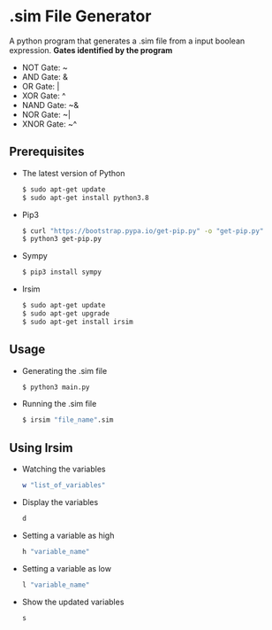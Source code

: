 # .sim File Generator
A python program that generates a .sim file from a input boolean expression. 
**Gates identified by the program**
 - NOT Gate: ~
 - AND Gate: &
 - OR Gate: |
 - XOR Gate: ^
 - NAND Gate: ~&
 - NOR Gate: ~|
 - XNOR Gate: ~^

## Prerequisites
 - The latest version of Python
   ```bash
   $ sudo apt-get update
   $ sudo apt-get install python3.8
   ```
 - Pip3
   ```bash
   $ curl "https://bootstrap.pypa.io/get-pip.py" -o "get-pip.py"
   $ python3 get-pip.py
   ```
 - Sympy
   ```bash
   $ pip3 install sympy
   ```
 - Irsim
   ```bash
   $ sudo apt-get update
   $ sudo apt-get upgrade
   $ sudo apt-get install irsim
   ```
   
## Usage
 - Generating the .sim file
   ```bash
   $ python3 main.py
   ```
 - Running the .sim file
   ```bash
   $ irsim "file_name".sim
   ```

## Using Irsim
 - Watching the variables
   ```bash
   w "list_of_variables"
   ```
 - Display the variables
   ```bash
   d
   ```
 - Setting a variable as high
   ```bash
   h "variable_name"
   ```
 - Setting a variable as low
   ```bash
   l "variable_name"
   ```
 - Show the updated variables
   ```bash
   s
   ```
